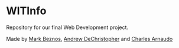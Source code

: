 # WITInfo
Repository for our final Web Development project. 

Made by [Mark Beznos](https://github.com/vibbix), [Andrew DeChristopher](https://github.com/dechristopher) and [Charles Arnaudo](https://github.com/charlesarnaudo)